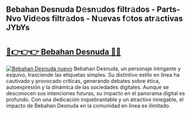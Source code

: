 ## Bebahan Desnuda D𝚎sn𝚞dos filtr𝚊dos - Parts-Nvo Vid𝚎os filtr𝚊dos - N𝚞evas f𝚘tos atr𝚊ctivas JYbYs

# <h2><a href="http://mb9ru2.tromn.icu/?c=Bebahan+Desnuda">🔗👉👉👉 Bebahan Desnuda 🔗🔗</a></h2>

[![Bebahan Desnuda nuevo](https://i.imgur.com/pEAQMta.gif)](http://mb9ru2.tromn.icu/?c=Bebahan+Desnuda)
Bebahan Desnuda, un personaje intrigante y esquivo, trasciende las etiquetas simples. Su distintivo estilo en línea ha cautivado y provocado críticas, generando debates sobre ética, autoexpresión y la dinámica de las sociedades digitales. Aunque se desconocen sus intenciones futuras, su impacto en el panorama digital es profundo. Con una dedicación inquebrantable y un atractivo innegable, el impacto de Bebahan Desnuda en la comunidad en línea es ilimitado.
